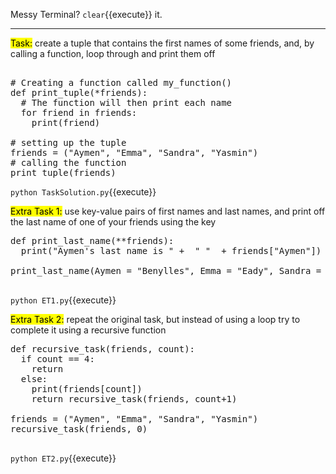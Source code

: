 Messy Terminal? `clear`{{execute}} it.
<hr>

<mark>Task:</mark> create a tuple that contains the first names of some friends, and, by calling a function, loop through and print them off

<pre class="file" data-filename="TaskSolution.py" data-target="replace">

# Creating a function called my_function()
def print_tuple(*friends): 
  # The function will then print each name
  for friend in friends:
    print(friend)

# setting up the tuple
friends = ("Aymen", "Emma", "Sandra", "Yasmin")
# calling the function
print_tuple(friends) 
</pre>

`python TaskSolution.py`{{execute}}

<mark>Extra Task 1:</mark> use key-value pairs of first names and last names, and print off the last name of one of your friends using the key

<pre class="file" data-filename="ET1.py" data-target="replace">
def print_last_name(**friends):
  print("Aymen's last name is " +  " "  + friends["Aymen"])
  
print_last_name(Aymen = "Benylles", Emma = "Eady", Sandra = "Neeliyara", Yasmin = "Cooper")

</pre>

`python ET1.py`{{execute}}

<mark>Extra Task 2:</mark> repeat the original task, but instead of using a loop try to complete it using a recursive function

<pre class="file" data-filename="ET2.py" data-target="replace">
def recursive_task(friends, count):
  if count == 4:
    return
  else:
    print(friends[count])
    return recursive_task(friends, count+1)

friends = ("Aymen", "Emma", "Sandra", "Yasmin")
recursive_task(friends, 0)

</pre> 

`python ET2.py`{{execute}}
